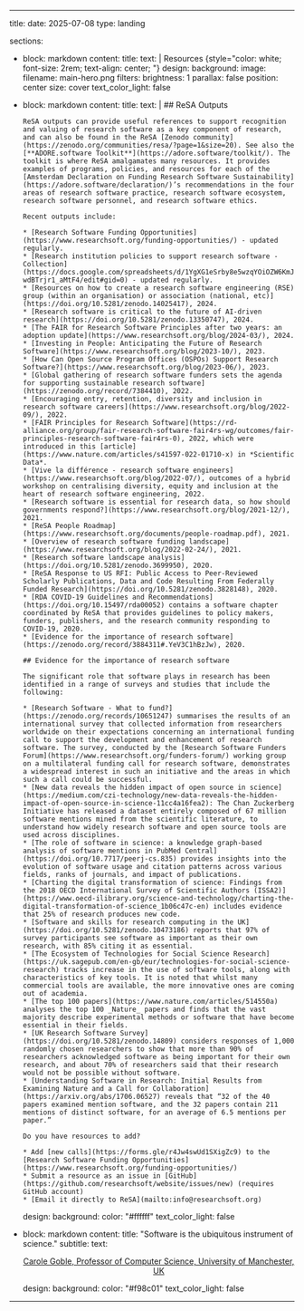 
---
title:
date: 2025-07-08
type: landing

sections:
  - block: markdown
    content:
      title: 
      text:   |
        Resources
        {style="color: white; font-size: 2rem; text-align: center; "}
    design:
      background:
        image:
          filename: main-hero.png
          filters:
            brightness: 1
          parallax: false
          position: center
          size: cover
          text_color_light: false   


  - block: markdown
    content:
      title: 
      text:   |
        ## ReSA Outputs

        ReSA outputs can provide useful references to support recognition and valuing of research software as a key component of research, and can also be found in the ReSA [Zenodo community](https://zenodo.org/communities/resa/?page=1&size=20). See also the [**ADORE.software Toolkit**](https://adore.software/toolkit/). The toolkit is where ReSA amalgamates many resources. It provides examples of programs, policies, and resources for each of the [Amsterdam Declaration on Funding Research Software Sustainability](https://adore.software/declaration/)’s recommendations in the four areas of research software practice, research software ecosystem, research software personnel, and research software ethics.

        Recent outputs include:

        * [Research Software Funding Opportunities](https://www.researchsoft.org/funding-opportunities/) - updated regularly.
        * [Research institution policies to support research software -  Collection](https://docs.google.com/spreadsheets/d/1YgXG1eSrby8e5wzqYOiOZW6KmJtR-wdBTrjr1_aMtF4/edit#gid=0) - updated regularly.
        * [Resources on how to create a research software engineering (RSE) group (within an organisation) or association (national, etc)](https://doi.org/10.5281/zenodo.14025417), 2024. 
        * [Research software is critical to the future of AI-driven research](https://doi.org/10.5281/zenodo.13350747), 2024.
        * [The FAIR for Research Software Principles after two years: an adoption update](https://www.researchsoft.org/blog/2024-03/), 2024.
        * [Investing in People: Anticipating the Future of Research Software](https://www.researchsoft.org/blog/2023-10/), 2023.
        * [How Can Open Source Program Offices (OSPOs) Support Research Software?](https://www.researchsoft.org/blog/2023-06/), 2023.
        * [Global gathering of research software funders sets the agenda for supporting sustainable research software](https://zenodo.org/record/7384410), 2022.
        * [Encouraging entry, retention, diversity and inclusion in research software careers](https://www.researchsoft.org/blog/2022-09/), 2022.
        * [FAIR Principles for Research Software](https://rd-alliance.org/group/fair-research-software-fair4rs-wg/outcomes/fair-principles-research-software-fair4rs-0), 2022, which were introduced in this [article](https://www.nature.com/articles/s41597-022-01710-x) in *Scientific Data*.
        * [Vive la différence - research software engineers](https://www.researchsoft.org/blog/2022-07/), outcomes of a hybrid workshop on centralising diversity, equity and inclusion at the heart of research software engineering, 2022.
        * [Research software is essential for research data, so how should governments respond?](https://www.researchsoft.org/blog/2021-12/), 2021.
        * [ReSA People Roadmap](https://www.researchsoft.org/documents/people-roadmap.pdf), 2021.
        * [Overview of research software funding landscape](https://www.researchsoft.org/blog/2022-02-24/), 2021.
        * [Research software landscape analysis](https://doi.org/10.5281/zenodo.3699950), 2020.
        * [ReSA Response to US RFI: Public Access to Peer-Reviewed Scholarly Publications, Data and Code Resulting From Federally Funded Research](https://doi.org/10.5281/zenodo.3828148), 2020.
        * [RDA COVID-19 Guidelines and Recommendations](https://doi.org/10.15497/rda00052) contains a software chapter coordinated by ReSA that provides guidelines to policy makers, funders, publishers, and the research community responding to COVID-19, 2020.
        * [Evidence for the importance of research software](https://zenodo.org/record/3884311#.YeV3C1hBzJw), 2020.

        ## Evidence for the importance of research software

        The significant role that software plays in research has been identified in a range of surveys and studies that include the following:

        * [Research Software - What to fund?](https://zenodo.org/records/10651247) summarises the results of an international survey that collected information from researchers worldwide on their expectations concerning an international funding call to support the development and enhancement of research software. The survey, conducted by the [Research Software Funders Forum](https://www.researchsoft.org/funders-forum/) working group on a multilateral funding call for research software, demonstrates a widespread interest in such an initiative and the areas in which such a call could be successful. 
        * [New data reveals the hidden impact of open source in science](https://medium.com/czi-technology/new-data-reveals-the-hidden-impact-of-open-source-in-science-11cc4a16fea2): The Chan Zuckerberg Initiative has released a dataset entirely composed of 67 million software mentions mined from the scientific literature, to understand how widely research software and open source tools are used across disciplines.
        * [The role of software in science: a knowledge graph-based analysis of software mentions in PubMed Central](https://doi.org/10.7717/peerj-cs.835) provides insights into the evolution of software usage and citation patterns across various fields, ranks of journals, and impact of publications.
        * [Charting the digital transformation of science: Findings from the 2018 OECD International Survey of Scientific Authors (ISSA2)](https://www.oecd-ilibrary.org/science-and-technology/charting-the-digital-transformation-of-science_1b06c47c-en) includes evidence that 25% of research produces new code.
        * [Software and skills for research computing in the UK](https://doi.org/10.5281/zenodo.10473186) reports that 97% of survey participants see software as important as their own research, with 85% citing it as essential.
        * [The Ecosystem of Technologies for Social Science Research](https://uk.sagepub.com/en-gb/eur/technologies-for-social-science-research) tracks increase in the use of software tools, along with characteristics of key tools. It is noted that whilst many commercial tools are available, the more innovative ones are coming out of academia.
        * [The top 100 papers](https://www.nature.com/articles/514550a) analyses the top 100 _Nature_ papers and finds that the vast majority describe experimental methods or software that have become essential in their fields.
        * [UK Research Software Survey](https://doi.org/10.5281/zenodo.14809) considers responses of 1,000 randomly chosen researchers to show that more than 90% of researchers acknowledged software as being important for their own research, and about 70% of researchers said that their research would not be possible without software.
        * [Understanding Software in Research: Initial Results from Examining Nature and a Call for Collaboration](https://arxiv.org/abs/1706.06527) reveals that “32 of the 40 papers examined mention software, and the 32 papers contain 211 mentions of distinct software, for an average of 6.5 mentions per paper.”

        Do you have resources to add?

        * Add [new calls](https://forms.gle/r4Jw4swUd1SXigZc9) to the [Research Software Funding Opportunities](https://www.researchsoft.org/funding-opportunities/)
        * Submit a resource as an issue in [GitHub](https://github.com/researchsoft/website/issues/new) (requires GitHub account)
        * [Email it directly to ReSA](mailto:info@researchsoft.org)
    design:
      background:
        color: "#ffffff"
        text_color_light: false     

  - block: markdown
    content:
      title: "Software is the ubiquitous instrument of science."
      subtitle: 
      text: <p align="center"><a href="https://www.raeng.org.uk/diversity-in-engineering/diversity-and-inclusion-at-the-academy/celebrating-leading-women-in-engineering/carole-globe">Carole Goble, Professor of Computer Science, University of Manchester, UK</a></p>
    design:
      background:
        color: "#f98c01"
        text_color_light: false
---

